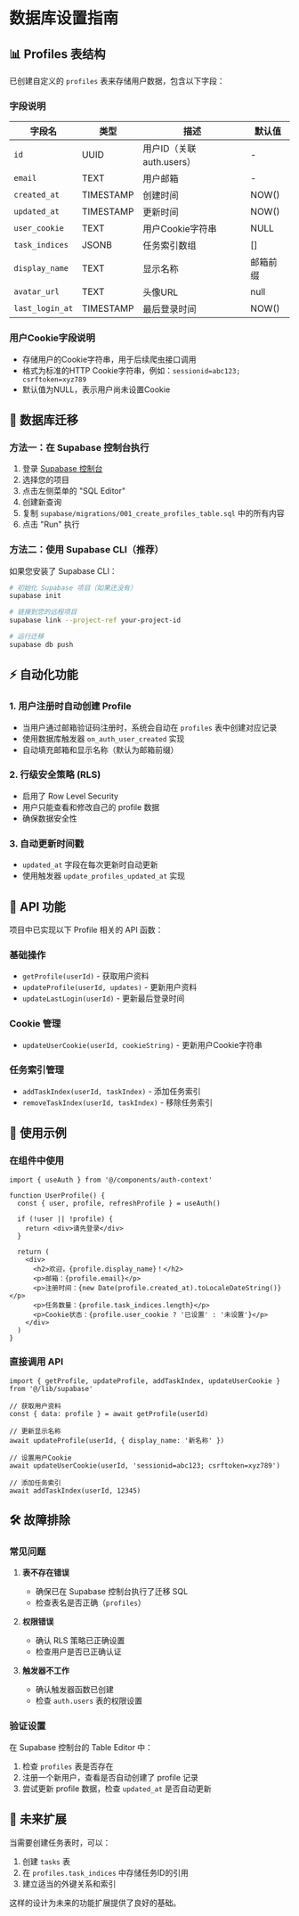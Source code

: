 # 数据库设置指南

## 📊 Profiles 表结构

已创建自定义的 `profiles` 表来存储用户数据，包含以下字段：

### 字段说明

| 字段名 | 类型 | 描述 | 默认值 |
|--------|------|------|--------|
| `id` | UUID | 用户ID（关联auth.users） | - |
| `email` | TEXT | 用户邮箱 | - |
| `created_at` | TIMESTAMP | 创建时间 | NOW() |
| `updated_at` | TIMESTAMP | 更新时间 | NOW() |
| `user_cookie` | TEXT | 用户Cookie字符串 | NULL |
| `task_indices` | JSONB | 任务索引数组 | [] |
| `display_name` | TEXT | 显示名称 | 邮箱前缀 |
| `avatar_url` | TEXT | 头像URL | null |
| `last_login_at` | TIMESTAMP | 最后登录时间 | NOW() |

### 用户Cookie字段说明
- 存储用户的Cookie字符串，用于后续爬虫接口调用
- 格式为标准的HTTP Cookie字符串，例如：`sessionid=abc123; csrftoken=xyz789`
- 默认值为NULL，表示用户尚未设置Cookie

## 🚀 数据库迁移

### 方法一：在 Supabase 控制台执行

1. 登录 [Supabase 控制台](https://supabase.com/dashboard)
2. 选择您的项目
3. 点击左侧菜单的 "SQL Editor"
4. 创建新查询
5. 复制 `supabase/migrations/001_create_profiles_table.sql` 中的所有内容
6. 点击 "Run" 执行

### 方法二：使用 Supabase CLI（推荐）

如果您安装了 Supabase CLI：

```bash
# 初始化 Supabase 项目（如果还没有）
supabase init

# 链接到您的远程项目
supabase link --project-ref your-project-id

# 运行迁移
supabase db push
```

## ⚡ 自动化功能

### 1. 用户注册时自动创建 Profile

- 当用户通过邮箱验证码注册时，系统会自动在 `profiles` 表中创建对应记录
- 使用数据库触发器 `on_auth_user_created` 实现
- 自动填充邮箱和显示名称（默认为邮箱前缀）

### 2. 行级安全策略 (RLS)

- 启用了 Row Level Security
- 用户只能查看和修改自己的 profile 数据
- 确保数据安全性

### 3. 自动更新时间戳

- `updated_at` 字段在每次更新时自动更新
- 使用触发器 `update_profiles_updated_at` 实现

## 🔧 API 功能

项目中已实现以下 Profile 相关的 API 函数：

### 基础操作
- `getProfile(userId)` - 获取用户资料
- `updateProfile(userId, updates)` - 更新用户资料
- `updateLastLogin(userId)` - 更新最后登录时间

### Cookie 管理
- `updateUserCookie(userId, cookieString)` - 更新用户Cookie字符串

### 任务索引管理
- `addTaskIndex(userId, taskIndex)` - 添加任务索引
- `removeTaskIndex(userId, taskIndex)` - 移除任务索引

## 📝 使用示例

### 在组件中使用

```tsx
import { useAuth } from '@/components/auth-context'

function UserProfile() {
  const { user, profile, refreshProfile } = useAuth()

  if (!user || !profile) {
    return <div>请先登录</div>
  }

  return (
    <div>
      <h2>欢迎，{profile.display_name}！</h2>
      <p>邮箱：{profile.email}</p>
      <p>注册时间：{new Date(profile.created_at).toLocaleDateString()}</p>
      <p>任务数量：{profile.task_indices.length}</p>
      <p>Cookie状态：{profile.user_cookie ? '已设置' : '未设置'}</p>
    </div>
  )
}
```

### 直接调用 API

```tsx
import { getProfile, updateProfile, addTaskIndex, updateUserCookie } from '@/lib/supabase'

// 获取用户资料
const { data: profile } = await getProfile(userId)

// 更新显示名称
await updateProfile(userId, { display_name: '新名称' })

// 设置用户Cookie
await updateUserCookie(userId, 'sessionid=abc123; csrftoken=xyz789')

// 添加任务索引
await addTaskIndex(userId, 12345)
```

## 🛠️ 故障排除

### 常见问题

1. **表不存在错误**
   - 确保已在 Supabase 控制台执行了迁移 SQL
   - 检查表名是否正确（`profiles`）

2. **权限错误**
   - 确认 RLS 策略已正确设置
   - 检查用户是否已正确认证

3. **触发器不工作**
   - 确认触发器函数已创建
   - 检查 `auth.users` 表的权限设置

### 验证设置

在 Supabase 控制台的 Table Editor 中：
1. 检查 `profiles` 表是否存在
2. 注册一个新用户，查看是否自动创建了 profile 记录
3. 尝试更新 profile 数据，检查 `updated_at` 是否自动更新

## 🔮 未来扩展

当需要创建任务表时，可以：
1. 创建 `tasks` 表
2. 在 `profiles.task_indices` 中存储任务ID的引用
3. 建立适当的外键关系和索引

这样的设计为未来的功能扩展提供了良好的基础。 